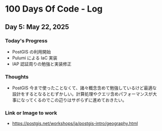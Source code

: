 # 100 Days Of Code - Log

## Day 5: May 22, 2025

### Today's Progress

- PostGIS の利用開始
- Pulumi による IaC 実装
- IAP 認証周りの勉強と実装修正

### Thoughts

- PostGIS 今まで使ったことなくて、諸々概念含めて勉強しているけど最適な設計をするとなるとむずかしい。計算処理やクエリ含めパフォーマンスが大事になってくるのでこの辺りはサボらずに進めておきたい。

### Link or Image to work

- https://postgis.net/workshops/ja/postgis-intro/geography.html
